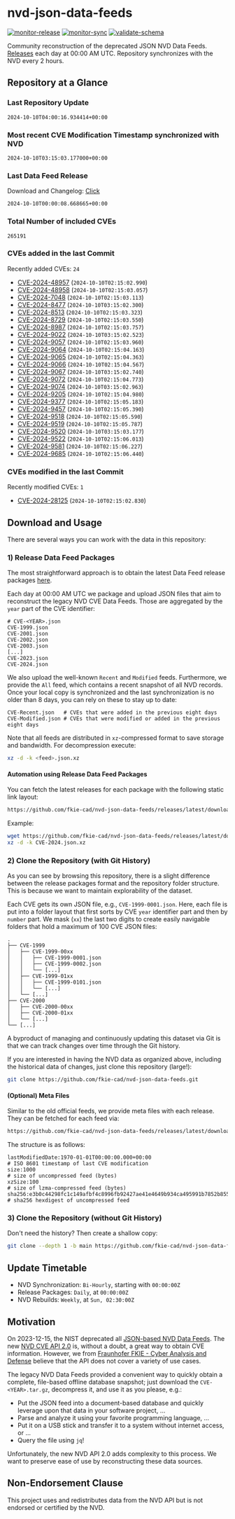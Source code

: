 # nvd-json-data-feeds

[![monitor-release](https://github.com/fkie-cad/nvd-json-data-feeds/actions/workflows/monitor_release.yml/badge.svg)](https://github.com/fkie-cad/nvd-json-data-feeds/actions/workflows/monitor_release.yml)
[![monitor-sync](https://github.com/fkie-cad/nvd-json-data-feeds/actions/workflows/monitor_sync.yml/badge.svg)](https://github.com/fkie-cad/nvd-json-data-feeds/actions/workflows/monitor_sync.yml)
[![validate-schema](https://github.com/fkie-cad/nvd-json-data-feeds/actions/workflows/validate_schema.yml/badge.svg)](https://github.com/fkie-cad/nvd-json-data-feeds/actions/workflows/validate_schema.yml)

Community reconstruction of the deprecated JSON NVD Data Feeds.
[Releases](https://github.com/fkie-cad/nvd-json-data-feeds/releases/latest) each day at 00:00 AM UTC.
Repository synchronizes with the NVD every 2 hours.

## Repository at a Glance

### Last Repository Update

```plain
2024-10-10T04:00:16.934414+00:00
```

### Most recent CVE Modification Timestamp synchronized with NVD

```plain
2024-10-10T03:15:03.177000+00:00
```

### Last Data Feed Release

Download and Changelog: [Click](https://github.com/fkie-cad/nvd-json-data-feeds/releases/latest)

```plain
2024-10-10T00:00:08.668665+00:00
```

### Total Number of included CVEs

```plain
265191
```

### CVEs added in the last Commit

Recently added CVEs: `24`

- [CVE-2024-48957](CVE-2024/CVE-2024-489xx/CVE-2024-48957.json) (`2024-10-10T02:15:02.990`)
- [CVE-2024-48958](CVE-2024/CVE-2024-489xx/CVE-2024-48958.json) (`2024-10-10T02:15:03.057`)
- [CVE-2024-7048](CVE-2024/CVE-2024-70xx/CVE-2024-7048.json) (`2024-10-10T02:15:03.113`)
- [CVE-2024-8477](CVE-2024/CVE-2024-84xx/CVE-2024-8477.json) (`2024-10-10T03:15:02.300`)
- [CVE-2024-8513](CVE-2024/CVE-2024-85xx/CVE-2024-8513.json) (`2024-10-10T02:15:03.323`)
- [CVE-2024-8729](CVE-2024/CVE-2024-87xx/CVE-2024-8729.json) (`2024-10-10T02:15:03.550`)
- [CVE-2024-8987](CVE-2024/CVE-2024-89xx/CVE-2024-8987.json) (`2024-10-10T02:15:03.757`)
- [CVE-2024-9022](CVE-2024/CVE-2024-90xx/CVE-2024-9022.json) (`2024-10-10T03:15:02.523`)
- [CVE-2024-9057](CVE-2024/CVE-2024-90xx/CVE-2024-9057.json) (`2024-10-10T02:15:03.960`)
- [CVE-2024-9064](CVE-2024/CVE-2024-90xx/CVE-2024-9064.json) (`2024-10-10T02:15:04.163`)
- [CVE-2024-9065](CVE-2024/CVE-2024-90xx/CVE-2024-9065.json) (`2024-10-10T02:15:04.363`)
- [CVE-2024-9066](CVE-2024/CVE-2024-90xx/CVE-2024-9066.json) (`2024-10-10T02:15:04.567`)
- [CVE-2024-9067](CVE-2024/CVE-2024-90xx/CVE-2024-9067.json) (`2024-10-10T03:15:02.740`)
- [CVE-2024-9072](CVE-2024/CVE-2024-90xx/CVE-2024-9072.json) (`2024-10-10T02:15:04.773`)
- [CVE-2024-9074](CVE-2024/CVE-2024-90xx/CVE-2024-9074.json) (`2024-10-10T03:15:02.963`)
- [CVE-2024-9205](CVE-2024/CVE-2024-92xx/CVE-2024-9205.json) (`2024-10-10T02:15:04.980`)
- [CVE-2024-9377](CVE-2024/CVE-2024-93xx/CVE-2024-9377.json) (`2024-10-10T02:15:05.183`)
- [CVE-2024-9457](CVE-2024/CVE-2024-94xx/CVE-2024-9457.json) (`2024-10-10T02:15:05.390`)
- [CVE-2024-9518](CVE-2024/CVE-2024-95xx/CVE-2024-9518.json) (`2024-10-10T02:15:05.590`)
- [CVE-2024-9519](CVE-2024/CVE-2024-95xx/CVE-2024-9519.json) (`2024-10-10T02:15:05.787`)
- [CVE-2024-9520](CVE-2024/CVE-2024-95xx/CVE-2024-9520.json) (`2024-10-10T03:15:03.177`)
- [CVE-2024-9522](CVE-2024/CVE-2024-95xx/CVE-2024-9522.json) (`2024-10-10T02:15:06.013`)
- [CVE-2024-9581](CVE-2024/CVE-2024-95xx/CVE-2024-9581.json) (`2024-10-10T02:15:06.227`)
- [CVE-2024-9685](CVE-2024/CVE-2024-96xx/CVE-2024-9685.json) (`2024-10-10T02:15:06.440`)


### CVEs modified in the last Commit

Recently modified CVEs: `1`

- [CVE-2024-28125](CVE-2024/CVE-2024-281xx/CVE-2024-28125.json) (`2024-10-10T02:15:02.830`)


## Download and Usage

There are several ways you can work with the data in this repository:

### 1) Release Data Feed Packages

The most straightforward approach is to obtain the latest Data Feed release packages [here](https://github.com/fkie-cad/nvd-json-data-feeds/releases/latest).

Each day at 00:00 AM UTC we package and upload JSON files that aim to reconstruct the legacy NVD CVE Data Feeds.
Those are aggregated by the `year` part of the CVE identifier:

```
# CVE-<YEAR>.json
CVE-1999.json
CVE-2001.json
CVE-2002.json
CVE-2003.json
[...]
CVE-2023.json
CVE-2024.json
```

We also upload the well-known `Recent` and `Modified` feeds.
Furthermore, we provide the `All` feed, which contains a recent snapshot of all NVD records.
Once your local copy is synchronized and the last synchronization is no older than 8 days, you can rely on these to stay up to date:

```plain
CVE-Recent.json   # CVEs that were added in the previous eight days
CVE-Modified.json # CVEs that were modified or added in the previous eight days
```

Note that all feeds are distributed in `xz`-compressed format to save storage and bandwidth.
For decompression execute:

```sh
xz -d -k <feed>.json.xz
```

#### Automation using Release Data Feed Packages

You can fetch the latest releases for each package with the following static link layout:

```sh
https://github.com/fkie-cad/nvd-json-data-feeds/releases/latest/download/CVE-<YEAR>.json.xz
```

Example:

```sh
wget https://github.com/fkie-cad/nvd-json-data-feeds/releases/latest/download/CVE-2024.json.xz
xz -d -k CVE-2024.json.xz
```

### 2) Clone the Repository (with Git History)

As you can see by browsing this repository, there is a slight difference between the release packages format and the repository folder structure.
This is because we want to maintain explorability of the dataset.

Each CVE gets its own JSON file, e.g., `CVE-1999-0001.json`.
Here, each file is put into a folder layout that first sorts by CVE `year` identifier part and then by `number` part.
We mask (`xx`) the last two digits to create easily navigable folders that hold a maximum of 100 CVE JSON files:

```plain
.
├── CVE-1999
│   ├── CVE-1999-00xx
│   │   ├── CVE-1999-0001.json
│   │   ├── CVE-1999-0002.json
│   │   └── [...]
│   ├── CVE-1999-01xx
│   │   ├── CVE-1999-0101.json
│   │   └── [...]
│   └── [...]
├── CVE-2000
│   ├── CVE-2000-00xx
│   ├── CVE-2000-01xx
│   └── [...]
└── [...]
```

A byproduct of managing and continuously updating this dataset via Git is that we can track changes over time through the Git history.

If you are interested in having the NVD data as organized above, including the historical data of changes, just clone this repository (large!):

```sh
git clone https://github.com/fkie-cad/nvd-json-data-feeds.git
```

#### (Optional) Meta Files

Similar to the old official feeds, we provide meta files with each release. They can be fetched for each feed via:

```sh
https://github.com/fkie-cad/nvd-json-data-feeds/releases/latest/download/CVE-<YEAR>.meta
```

The structure is as follows:

```plain
lastModifiedDate:1970-01-01T00:00:00.000+00:00                          # ISO 8601 timestamp of last CVE modification
size:1000                                                               # size of uncompressed feed (bytes)
xzSize:100                                                              # size of lzma-compressed feed (bytes)
sha256:e3b0c44298fc1c149afbf4c8996fb92427ae41e4649b934ca495991b7852b855 # sha256 hexdigest of uncompressed feed
```

### 3) Clone the Repository (without Git History)

Don't need the history? Then create a shallow copy:

```sh
git clone --depth 1 -b main https://github.com/fkie-cad/nvd-json-data-feeds.git
```


## Update Timetable

* NVD Synchronization: `Bi-Hourly`, starting with `00:00:00Z`
* Release Packages: `Daily`, at `00:00:00Z`
* NVD Rebuilds: `Weekly`, at `Sun, 02:30:00Z`


## Motivation

On 2023-12-15, the NIST deprecated all [JSON-based NVD Data Feeds](https://nvd.nist.gov/vuln/data-feeds#divRetirementBanner-1).
The new [NVD CVE API 2.0](https://nvd.nist.gov/developers/vulnerabilities) is, without a doubt, a great way to obtain CVE information.
However, we from [Fraunhofer FKIE - Cyber Analysis and Defense](https://www.fkie.fraunhofer.de/en/departments/cad.html) believe that the API does not cover a variety of use cases.

The legacy NVD Data Feeds provided a convenient way to quickly obtain a complete, file-based offline database snapshot; just download the `CVE-<YEAR>.tar.gz`, decompress it, and use it as you please, e.g.:

- Put the JSON feed into a document-based database and quickly leverage upon that data in your software project, ...
- Parse and analyze it using your favorite programming language, ...
- Put it on a USB stick and transfer it to a system without internet access, or ...
- Query the file using `jq`!

Unfortunately, the new NVD API 2.0 adds complexity to this process.
We want to preserve ease of use by reconstructing these data sources.

## Non-Endorsement Clause

This project uses and redistributes data from the NVD API but is not endorsed or certified by the NVD.
